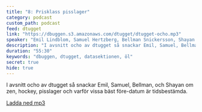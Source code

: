 ```yaml
---
title: "8: Prisklass pisslager"
category: podcast
custom_path: podcast
feed: dtugget
link: "https://dbuggen.s3.amazonaws.com/dtugget/dtugget-ocho.mp3"
speaker: "Emil Lindblom, Samuel Hertzberg, Bellman Snickersson, Shayan Effati"
description: "I avsnitt ocho av dtugget så snackar Emil, Samuel, Bellman, och Shayan om zen, hockey, pisslager och varför vissa bäst före-datum är tidsbestämda."
duration: "55:30"
keywords: "dbuggen, dtugget, datasektionen, öl"
secret: true
hide: true
---
```

<script src="/audiojs/audio.min.js"></script>
<script>
  audiojs.events.ready(function() {
    var as = audiojs.createAll();
  });
</script>

I avsnitt ocho av dtugget så snackar Emil, Samuel, Bellman, och Shayan om zen, hockey, pisslager och varför vissa bäst före-datum är tidsbestämda.

<audio src="{{ page.link }}" preload="auto"></audio>

<p class="center">
  <a class="center" href="{{ page.link }}">Ladda ned mp3</a>
</p>

